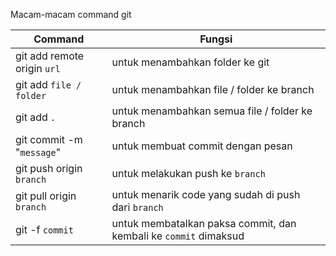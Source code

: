 Macam-macam command git

|           Command           |                              Fungsi                              |
| --------------------------- | ---------------------------------------------------------------- |
| git add remote origin `url` | untuk menambahkan folder ke git                                  |
| git add `file / folder`     | untuk menambahkan file / folder ke branch                        |
| git add `.`                 | untuk menambahkan semua file / folder ke branch                  |
| git commit -m "`message`"   | untuk membuat commit dengan pesan                                |
| git push origin `branch`    | untuk melakukan push ke `branch`                                 |
| git pull origin `branch`    | untuk menarik code yang sudah di push dari `branch`              |
| git -f `commit`             | untuk membatalkan paksa commit, dan kembali ke `commit` dimaksud |